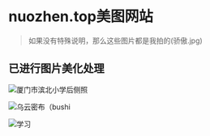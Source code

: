 # nuozhen.top美图网站

>如果没有特殊说明，那么这些图片都是我拍的(骄傲.jpg)

## 已进行图片美化处理

![厦门市滨北小学后侧照](/photo/binbei.jpg "雨后拍摄")

![乌云密布（bushi](/photo/wuyun.jpg "在下雨，然后跑出去拍了一张，经过处理使得乌云更加离谱")

![学习](/photo/zuoye.jpg "当然只是摆一下（doge）")
